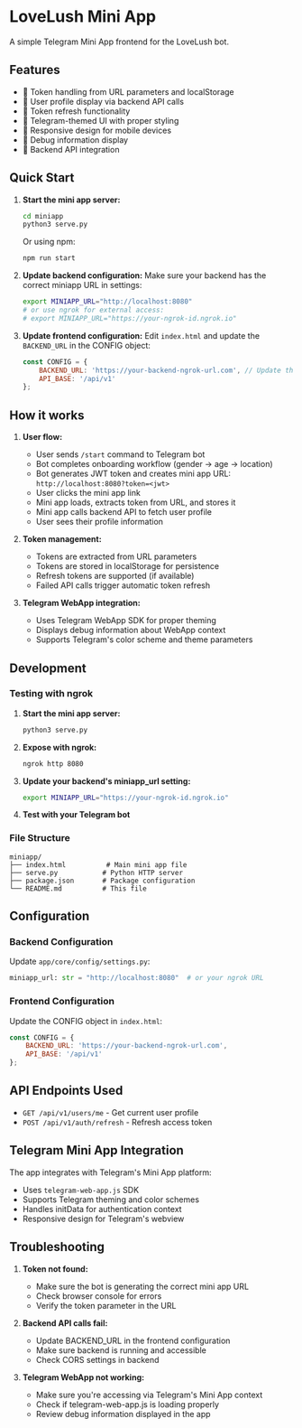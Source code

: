 # LoveLush Mini App

A simple Telegram Mini App frontend for the LoveLush bot.

## Features

- 🔑 Token handling from URL parameters and localStorage
- 👤 User profile display via backend API calls
- 🔄 Token refresh functionality
- 🎨 Telegram-themed UI with proper styling
- 📱 Responsive design for mobile devices
- 🐛 Debug information display
- 🔗 Backend API integration

## Quick Start

1. **Start the mini app server:**

   ```bash
   cd miniapp
   python3 serve.py
   ```

   Or using npm:

   ```bash
   npm run start
   ```

2. **Update backend configuration:**
   Make sure your backend has the correct miniapp URL in settings:

   ```bash
   export MINIAPP_URL="http://localhost:8080"
   # or use ngrok for external access:
   # export MINIAPP_URL="https://your-ngrok-id.ngrok.io"
   ```

3. **Update frontend configuration:**
   Edit `index.html` and update the `BACKEND_URL` in the CONFIG object:

   ```javascript
   const CONFIG = {
       BACKEND_URL: 'https://your-backend-ngrok-url.com', // Update this
       API_BASE: '/api/v1'
   };
   ```

## How it works

1. **User flow:**
   - User sends `/start` command to Telegram bot
   - Bot completes onboarding workflow (gender → age → location)
   - Bot generates JWT token and creates mini app URL: `http://localhost:8080?token=<jwt>`
   - User clicks the mini app link
   - Mini app loads, extracts token from URL, and stores it
   - Mini app calls backend API to fetch user profile
   - User sees their profile information

2. **Token management:**
   - Tokens are extracted from URL parameters
   - Tokens are stored in localStorage for persistence
   - Refresh tokens are supported (if available)
   - Failed API calls trigger automatic token refresh

3. **Telegram WebApp integration:**
   - Uses Telegram WebApp SDK for proper theming
   - Displays debug information about WebApp context
   - Supports Telegram's color scheme and theme parameters

## Development

### Testing with ngrok

1. **Start the mini app server:**

   ```bash
   python3 serve.py
   ```

2. **Expose with ngrok:**

   ```bash
   ngrok http 8080
   ```

3. **Update your backend's miniapp_url setting:**

   ```bash
   export MINIAPP_URL="https://your-ngrok-id.ngrok.io"
   ```

4. **Test with your Telegram bot**

### File Structure

```
miniapp/
├── index.html          # Main mini app file
├── serve.py           # Python HTTP server
├── package.json       # Package configuration
└── README.md          # This file
```

## Configuration

### Backend Configuration

Update `app/core/config/settings.py`:

```python
miniapp_url: str = "http://localhost:8080"  # or your ngrok URL
```

### Frontend Configuration

Update the CONFIG object in `index.html`:

```javascript
const CONFIG = {
    BACKEND_URL: 'https://your-backend-ngrok-url.com',
    API_BASE: '/api/v1'
};
```

## API Endpoints Used

- `GET /api/v1/users/me` - Get current user profile
- `POST /api/v1/auth/refresh` - Refresh access token

## Telegram Mini App Integration

The app integrates with Telegram's Mini App platform:

- Uses `telegram-web-app.js` SDK
- Supports Telegram theming and color schemes
- Handles initData for authentication context
- Responsive design for Telegram's webview

## Troubleshooting

1. **Token not found:**
   - Make sure the bot is generating the correct mini app URL
   - Check browser console for errors
   - Verify the token parameter in the URL

2. **Backend API calls fail:**
   - Update BACKEND_URL in the frontend configuration
   - Make sure backend is running and accessible
   - Check CORS settings in backend

3. **Telegram WebApp not working:**
   - Make sure you're accessing via Telegram's Mini App context
   - Check if telegram-web-app.js is loading properly
   - Review debug information displayed in the app
